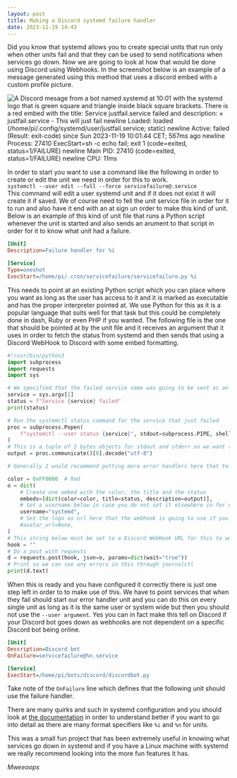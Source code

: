 ```yaml
---
layout: post
title: Making a Discord systemd failure handler
date: 2023-11-19 14:43
---
```

Did you know that systemd allows you to create special units that run only when other units fail and that they can be used to send notifications when services go down. Now we are going to look at how that would be done using Discord using Webhooks. In the screenshot below is an example of a message generated using this method that uses a discord embed with a custom profile picture.

![A Discord mesage from a bot named systemd at 10:01 with the systemd logo that is green square and triangle inside black square brackets. There is a red embed with the title: Service justfail.service failed and description: × justfail.service - This will just fail newline      Loaded: loaded (/home/pi/.config/systemd/user/justfail.service; static) newline      Active: failed (Result: exit-code) since Sun 2023-11-19 10:01:44 CET; 567ms ago newline     Process: 27410 ExecStart=sh -c echo fail; exit 1 (code=exited, status=1/FAILURE) newline    Main PID: 27410 (code=exited, status=1/FAILURE) newline         CPU: 11ms](/images/discordsystemd.png)

In order to start you want to use a command like the following in order to create or edit the unit we need in order for this to work.  
`systemctl --user edit --full --force servicefailure@.service`  
This command will edit a user systemd unit and if it does not exist it will create it if saved. We of course need to fell the unit service file in order for it to run and also have it end with an at sign un order to make this kind of unit. Below is an example of this kind of unit file that runs a Python script whenever the unit is started and also sends an arument to that script in order for it to know what unit had a failure.
```ini
[Unit]
Description=Failure handler for %i

[Service]
Type=oneshot
ExecStart=/home/pi/.cron/servicefailure/servicefailure.py %i
```
This needs to point at an existing Python script which you can place where you want as long as the user has access to it and it is marked as executable and has the proper interpreter pointed at. We use Python for this as it is a popular language that suits well for that task but this could be completely done in dash, Ruby or even PHP if you wanted. The following file is the one that should be pointed at by the unit file and it receives an argument that it uses in order to fetch the status from systemd and then sends that using a Discord WebHook to Discord with some embed formatting.
```py
#!/usr/bin/python3
import subprocess
import requests
import sys

# We specified that the failed service name was going to be sent as an argument so we get it here
service = sys.argv[1]
status = f"Service {service} failed"
print(status)

# Run the systemctl status command for the service that just failed
proc = subprocess.Popen(
    f"systemctl --user status {service}", stdout=subprocess.PIPE, shell=True
)
# This is a tuple of 2 bytes objects for stdout and stderr so we want the stdout as a string
output = proc.communicate()[0].decode("utf-8")

# Generally I would recommend putting more error handlers here that tell if something goes wrong through notifications

color = 0xFF0000  # Red
o = dict(
    # Create one embed with the color, the title and the status
    embeds=[dict(color=color, title=status, description=output)],
    # Set a username below in case you do not set it elsewhere in for example hook config
    username="systemd",
    # Set the logo as url here that the webhook is going to use if you do not set it in hook config
    #avatar_url=None,
)
# This string below must be set to a Discord WebHook URL for this to work
hook = ""
# Do a post with requests
d = requests.post(hook, json=o, params=dict(wait="true"))
# Print so we can see any errors in this through journalctl
print(d.text)
```
When this is ready and you have configured it correctly there is just one step left in order to to make use of this. We have to point services that when they fail should start our error handler unit and you can do this on every single unit as long as it is the same user or system wide but then you should not use the `--user argument`. Yes you can in fact make this tell on Discord if your Discord bot goes down as webhooks are not dependent on a specific Discord bot being online.
```ini
[Unit]
Description=Discord bot
OnFailure=servicefailure@%n.service

[Service]
ExecStart=/home/pi/bots/discord/discordbot.py
```
Take note of the `OnFailure` line which defines that the following unit should use the failure handler.

There are many quirks and such in systemd configuration and you should look at [the documentation](https://www.freedesktop.org/software/systemd/man/latest/systemd.unit.html "Systemd unit documentation") in order to understand better if you want to go into detail as there are many format specifiers like `%i` and `%n` for units.

This was a small fun project that has been extremely useful in knowing what services go down in systemd and if you have a Linux machine with systemd we really recommend looking into the more fun features it has.

*Mweeoops*

